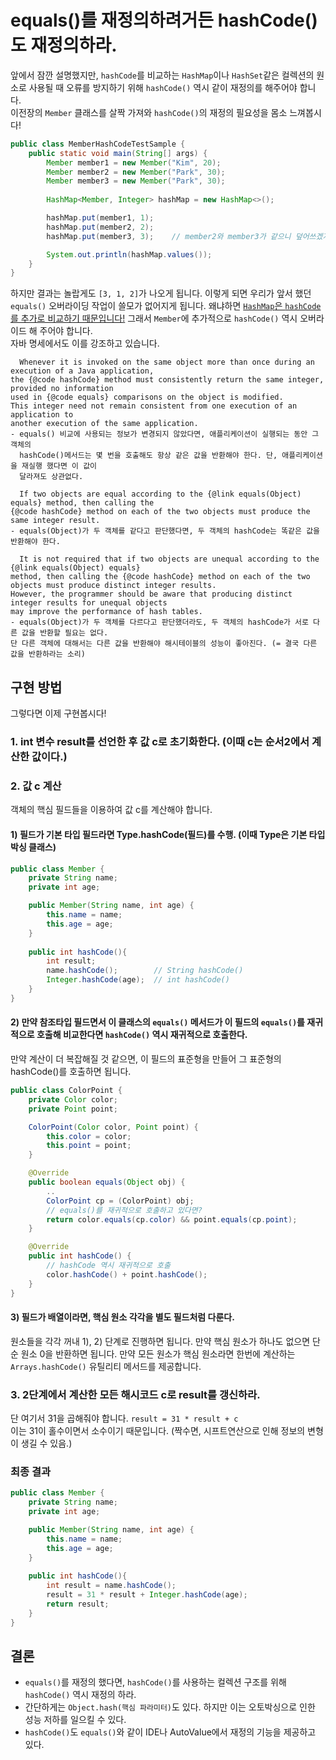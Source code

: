# equals()를 재정의하려거든 hashCode()도 재정의하라.
앞에서 잠깐 설명했지만, `hashCode`를 비교하는 `HashMap`이나 `HashSet`같은 컬렉션의 원소로 사용될 때 오류를 방지하기 위해 
`hashCode()` 역시 같이 재정의를 해주어야 합니다.  
이전장의 `Member` 클래스를 살짝 가져와 `hashCode()`의 재정의 필요성을 몸소 느껴봅시다!
```java
public class MemberHashCodeTestSample {
    public static void main(String[] args) {
        Member member1 = new Member("Kim", 20);
        Member member2 = new Member("Park", 30);
        Member member3 = new Member("Park", 30);
        
        HashMap<Member, Integer> hashMap = new HashMap<>();

        hashMap.put(member1, 1);
        hashMap.put(member2, 2);
        hashMap.put(member3, 3);    // member2와 member3가 같으니 덮어쓰겠지?

        System.out.println(hashMap.values());
    }
}
```
하지만 결과는 놀랍게도 `[3, 1, 2]`가 나오게 됩니다.
이렇게 되면 우리가 앞서 했던 `equals()` 오버라이딩 작업이 쓸모가 없어지게 됩니다. 
왜냐하면 [`HashMap`은 `hashCode`를 추가로 비교하기 때문입니다!](https://d2.naver.com/helloworld/831311)
그래서 `Member`에 추가적으로 `hashCode()` 역시 오버라이드 해 주어야 합니다.  
자바 명세에서도 이를 강조하고 있습니다.
```text
  Whenever it is invoked on the same object more than once during an execution of a Java application, 
the {@code hashCode} method must consistently return the same integer, provided no information
used in {@code equals} comparisons on the object is modified.
This integer need not remain consistent from one execution of an application to 
another execution of the same application.
- equals() 비교에 사용되는 정보가 변경되지 않았다면, 애플리케이션이 실행되는 동안 그 객체의 
  hashCode()메서드는 몇 번을 호출해도 항상 같은 값을 반환해야 한다. 단, 애플리케이션을 재실행 했다면 이 값이
  달라져도 상관없다.
        
  If two objects are equal according to the {@link equals(Object) equals} method, then calling the
{@code hashCode} method on each of the two objects must produce the same integer result.
- equals(Object)가 두 객체를 같다고 판단했다면, 두 객체의 hashCode는 똑같은 값을 반환해야 한다.

  It is not required that if two objects are unequal according to the {@link equals(Object) equals} 
method, then calling the {@code hashCode} method on each of the two objects must produce distinct integer results.
However, the programmer should be aware that producing distinct integer results for unequal objects 
may improve the performance of hash tables.
- equals(Object)가 두 객체를 다르다고 판단했더라도, 두 객체의 hashCode가 서로 다른 값을 반환할 필요는 없다.
단 다른 객체에 대해서는 다른 값을 반환해야 해시테이블의 성능이 좋아진다. (= 결국 다른 값을 반환하라는 소리)
```
## 구현 방법
그렇다면 이제 구현봅시다!  
### 1. int 변수 result를 선언한 후 값 c로 초기화한다. (이때 c는 순서2에서 계산한 값이다.)

### 2. 값 c 계산
객체의 핵심 필드들을 이용하여 값 c를 계산해야 합니다.
#### 1) 필드가 기본 타입 필드라면 Type.hashCode(필드)를 수행. (이때 Type은 기본 타입 박싱 클래스)
```java
public class Member {
    private String name;
    private int age;

    public Member(String name, int age) {
        this.name = name;
        this.age = age;
    }
    
    public int hashCode(){
        int result;
        name.hashCode();        // String hashCode()
        Integer.hashCode(age);  // int hashCode()
    }
}
```
#### 2) 만약 참조타입 필드면서 이 클래스의 `equals()` 메서드가 이 필드의 `equals()`를 재귀적으로 호출해 비교한다면 `hashCode()` 역시 재귀적으로 호출한다.
만약 계산이 더 복잡해질 것 같으면, 이 필드의 표준형을 만들어 그 표준형의 hashCode()를 호출하면 됩니다.

```java
public class ColorPoint {
    private Color color;
    private Point point;

    ColorPoint(Color color, Point point) {
        this.color = color;
        this.point = point;
    }

    @Override
    public boolean equals(Object obj) {
        ..
        ColorPoint cp = (ColorPoint) obj;
        // equals()를 재귀적으로 호출하고 있다면?
        return color.equals(cp.color) && point.equals(cp.point);
    }

    @Override
    public int hashCode() {
        // hashCode 역시 재귀적으로 호출
        color.hashCode() + point.hashCode();
    }
}
```
#### 3) 필드가 배열이라면, 핵심 원소 각각을 별도 필드처럼 다룬다.
원소들을 각각 꺼내 1), 2) 단계로 진행하면 됩니다. 만약 핵심 원소가 하나도 없으면 단순 원소 0을 반환하면 됩니다.
만약 모든 원소가 핵심 원소라면 한번에 계산하는 `Arrays.hashCode()` 유틸리티 메서드를 제공합니다.

### 3. 2단계에서 계산한 모든 해시코드 c로 result를 갱신하라.
단 여기서 31을 곱해줘야 합니다. `result = 31 * result + c`  
이는 31이 홀수이면서 소수이기 때문입니다. (짝수면, 시프트연산으로 인해 정보의 변형이 생길 수 있음.)

### 최종 결과
```java
public class Member {
    private String name;
    private int age;

    public Member(String name, int age) {
        this.name = name;
        this.age = age;
    }
    
    public int hashCode(){
        int result = name.hashCode();
        result = 31 * result + Integer.hashCode(age);
        return result;
    }
}
```

## 결론
* `equals()`를 재정의 했다면, `hashCode()`를 사용하는 컬렉션 구조를 위해 `hashCode()` 역시 재정의 하라.
* 간단하게는 `Object.hash(핵심 파라미터)`도 있다. 하지만 이는 오토박싱으로 인한 성능 저하를 일으킬 수 있다.
* `hashCode()`도 `equals()`와 같이 IDE나 AutoValue에서 재정의 기능을 제공하고 있다.